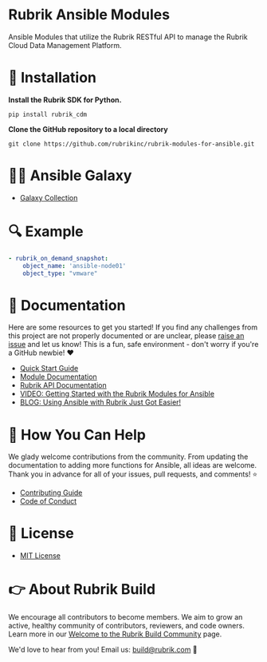 #  Rubrik Ansible Modules
 
Ansible Modules that utilize the Rubrik RESTful API to manage the Rubrik Cloud Data Management Platform.

# :hammer: Installation

**Install the Rubrik SDK for Python.**

`pip install rubrik_cdm`

**Clone the GitHub repository to a local directory**

`git clone https://github.com/rubrikinc/rubrik-modules-for-ansible.git`

# :woman_astronaut: Ansible Galaxy

* [Galaxy Collection](https://galaxy.ansible.com/rubrikinc/cdm)

# :mag: Example

```yaml
- rubrik_on_demand_snapshot:
    object_name: 'ansible-node01'
    object_type: "vmware"
```

# :blue_book: Documentation 

Here are some resources to get you started! If you find any challenges from this project are not properly documented or are unclear, please [raise an issue](https://github.com/rubrikinc/rubrik-modules-for-ansible/issues/new/choose) and let us know! This is a fun, safe environment - don't worry if you're a GitHub newbie! :heart:

* [Quick Start Guide](https://github.com/rubrikinc/rubrik-modules-for-ansible/blob/master/rubrikinc/cdm/docs/README.md)
* [Module Documentation](https://rubrik.gitbook.io/rubrik-modules-for-ansible/)
* [Rubrik API Documentation](https://github.com/rubrikinc/api-documentation)
* [VIDEO: Getting Started with the Rubrik Modules for Ansible](https://www.youtube.com/watch?v=B5MGkiJyIeI&t=1s)
* [BLOG: Using Ansible with Rubrik Just Got Easier!](https://www.rubrik.com/blog/rubrik-modules-redhat-ansible/)

# :muscle: How You Can Help

We glady welcome contributions from the community. From updating the documentation to adding more functions for Ansible, all ideas are welcome. Thank you in advance for all of your issues, pull requests, and comments! :star:

* [Contributing Guide](CONTRIBUTING.md)
* [Code of Conduct](CODE_OF_CONDUCT.md)

# :pushpin: License

* [MIT License](LICENSE)

# :point_right: About Rubrik Build

We encourage all contributors to become members. We aim to grow an active, healthy community of contributors, reviewers, and code owners. Learn more in our [Welcome to the Rubrik Build Community](https://github.com/rubrikinc/welcome-to-rubrik-build) page.

We'd  love to hear from you! Email us: build@rubrik.com :love_letter:
